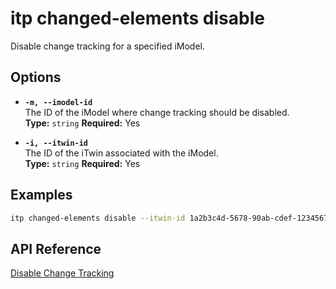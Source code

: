 # itp changed-elements disable

Disable change tracking for a specified iModel.

## Options

- **`-m, --imodel-id`**  
  The ID of the iModel where change tracking should be disabled.  
  **Type:** `string` **Required:** Yes

- **`-i, --itwin-id`**  
  The ID of the iTwin associated with the iModel.  
  **Type:** `string` **Required:** Yes

## Examples

```bash
itp changed-elements disable --itwin-id 1a2b3c4d-5678-90ab-cdef-1234567890ab --imodel-id ad0ba809-9241-48ad-9eb0-c8038c1a1d51
```

## API Reference

[Disable Change Tracking](https://developer.bentley.com/apis/changed-elements/operations/enable-change-tracking/)